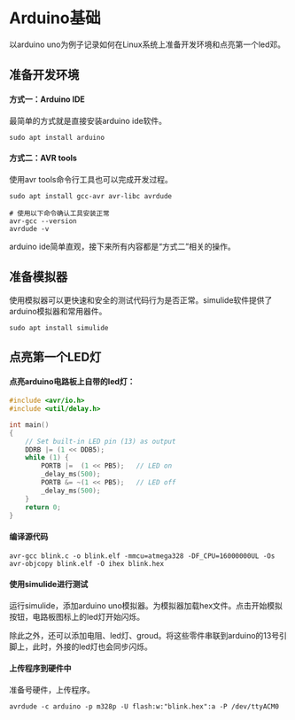 # Arduino基础

以arduino uno为例子记录如何在Linux系统上准备开发环境和点亮第一个led邓。

## 准备开发环境

#### 方式一：Arduino IDE

最简单的方式就是直接安装arduino ide软件。

```shell
sudo apt install arduino
```

#### 方式二：AVR tools

使用avr tools命令行工具也可以完成开发过程。

```shell
sudo apt install gcc-avr avr-libc avrdude

# 使用以下命令确认工具安装正常
avr-gcc --version
avrdude -v
```



arduino ide简单直观，接下来所有内容都是“方式二”相关的操作。

## 准备模拟器

使用模拟器可以更快速和安全的测试代码行为是否正常。simulide软件提供了arduino模拟器和常用器件。

```shell
sudo apt install simulide
```

## 点亮第一个LED灯

#### 点亮arduino电路板上自带的led灯：

```c
#include <avr/io.h>
#include <util/delay.h>

int main()
{
    // Set built-in LED pin (13) as output
    DDRB |= (1 << DDB5);
    while (1) {
        PORTB |=  (1 << PB5);   // LED on
        _delay_ms(500);
        PORTB &= ~(1 << PB5);   // LED off
        _delay_ms(500);
    }
    return 0;
}
```

#### 编译源代码

```shell
avr-gcc blink.c -o blink.elf -mmcu=atmega328 -DF_CPU=16000000UL -Os
avr-objcopy blink.elf -O ihex blink.hex
```

#### 使用simulide进行测试

运行simulide，添加arduino uno模拟器。为模拟器加载hex文件。点击开始模拟按钮，电路板图标上的led灯开始闪烁。

除此之外，还可以添加电阻、led灯、groud。将这些零件串联到arduino的13号引脚上，此时，外接的led灯也会同步闪烁。

#### 上传程序到硬件中

准备号硬件，上传程序。

```shell
avrdude -c arduino -p m328p -U flash:w:"blink.hex":a -P /dev/ttyACM0
```

